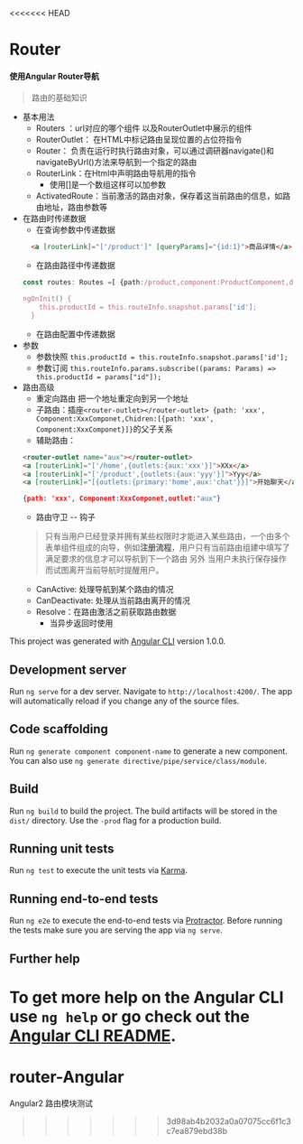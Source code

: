 <<<<<<< HEAD
# Router
####  使用Angular Router导航 
>路由的基础知识
* 基本用法
  * Routers ：url对应的哪个组件 以及RouterOutlet中展示的组件
  * RouterOutlet： 在HTML中标记路由呈现位置的占位符指令
  * Router： 负责在运行时执行路由对象，可以通过调研器navigate()和navigateByUrl()方法来导航到一个指定的路由
  * RouterLink：在Html中声明路由导航用的指令
    * 使用[]是一个数组这样可以加参数
  * ActivatedRoute：当前激活的路由对象，保存着这当前路由的信息，如路由地址，路由参数等
* 在路由时传递数据
  * 在查询参数中传递数据
  ```html
    <a [routerLink]="['/product']" [queryParams]="{id:1}">商品详情</a>
  ```
  * 在路由路径中传递数据
  ```typescript
  const routes: Routes =[ {path:/product,component:ProductComponent,data:[{isProd:true}]} => ActivatedRoute.data[0][isProd]]
  
  ngOnInit() {
      this.productId = this.routeInfo.snapshot.params['id'];
    }

  ```
  * 在路由配置中传递数据
* 参数
  * 参数快照 `this.productId = this.routeInfo.snapshot.params['id'];`
  * 参数订阅 `this.routeInfo.params.subscribe((params: Params) => this.productId = params["id"]);`
* 路由高级
  * 重定向路由 把一个地址重定向到另一个地址
  * 子路由：插座`<router-outlet></router-outlet> {path: 'xxx', Component:XxxComponet,Chidren:[{path: 'xxx', Component:XxxComponet}]}`的父子关系
  * 辅助路由：
  ```html
  <router-outlet name="aux"></router-outlet> 
  <a [routerLink]="['/home',{outlets:{aux:'xxx'}]">XXx</a>
  <a [routerLink]="['/product',{outlets:{aux:'yyy'}]">Yyy</a>
  <a [routerLink]="[{outlets:{primary:'home',aux:'chat'}}]">开始聊天</a>
  ```
  ```json
  {path: 'xxx', Component:XxxComponet,outlet:"aux"}
  ```
  * 路由守卫 -- 钩子
  > 只有当用户已经登录并拥有某些权限时才能进入某些路由，一个由多个表单组件组成的向导，例如**注册流程**，用户只有当前路由组建中填写了满足要求的信息才可以导航到下一个路由
  > 另外 当用户未执行保存操作而试图离开当前导航时提醒用户。 
    * CanActive: 处理导航到某个路由的情况
    * CanDeactivate: 处理从当前路由离开的情况
    * Resolve：在路由激活之前获取路由数据
      * 当异步返回时使用
  
  
This project was generated with [Angular CLI](https://github.com/angular/angular-cli) version 1.0.0.

## Development server

Run `ng serve` for a dev server. Navigate to `http://localhost:4200/`. The app will automatically reload if you change any of the source files.

## Code scaffolding

Run `ng generate component component-name` to generate a new component. You can also use `ng generate directive/pipe/service/class/module`.

## Build

Run `ng build` to build the project. The build artifacts will be stored in the `dist/` directory. Use the `-prod` flag for a production build.

## Running unit tests

Run `ng test` to execute the unit tests via [Karma](https://karma-runner.github.io).

## Running end-to-end tests

Run `ng e2e` to execute the end-to-end tests via [Protractor](http://www.protractortest.org/).
Before running the tests make sure you are serving the app via `ng serve`.

## Further help

To get more help on the Angular CLI use `ng help` or go check out the [Angular CLI README](https://github.com/angular/angular-cli/blob/master/README.md).
=======
# router-Angular
Angular2 路由模块测试
>>>>>>> 3d98ab4b2032a0a07075cc6f1c3c7ea879ebd38b
